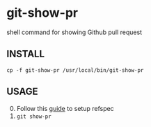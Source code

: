 git-show-pr
===========

shell command for showing Github pull request

## INSTALL

`cp -f git-show-pr /usr/local/bin/git-show-pr`

## USAGE

0. Follow this [guide](https://help.github.com/articles/checking-out-pull-requests-locally) to setup refspec
0. `git show-pr`
